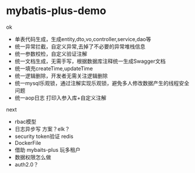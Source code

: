 # mybatis-plus-demo
ok
- 单表代码生成，生成entity,dto,vo,controller,service,dao等
- 统一异常拦截，自定义异常,去掉了不必要的异常堆栈信息
- 统一参数校检，自定义验证注解
- 统一文档生成，无需手写，根据数据库注释统一生成Swagger文档
- 统一填充createTime,updateTime
- 统一逻辑删除，开发者无需关注逻辑删除
- 统一mysql乐观锁，通过注解实现乐观锁，避免多人修改数据产生的线程安全问题
- 统一aop日志 打印入参入库+自定义注解

next
- rbac模型
- 日志异步写 方案？elk？
- security token验证 redis
- DockerFile 
- 借助 mybaits-plus 玩多租户
- 数据权限怎么做
- auth2.0？